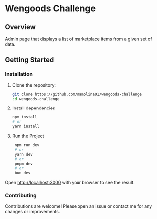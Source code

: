 # Wengoods Challenge

## Overview

Admin page that displays a list of marketplace items from a given set of data.

## Getting Started

### Installation

1. Clone the repository:

   ```bash
   git clone https://github.com/mamolina01/wengoods-challenge
   cd wengoods-challenge
   ```

2. Install dependencies

   ```bash
   npm install
   # or
   yarn install
   ```

3. Run the Project

   ```bash
    npm run dev
    # or
    yarn dev
    # or
    pnpm dev
    # or
    bun dev
   ```

Open [http://localhost:3000](http://localhost:3000) with your browser to see the result.

### Contributing

Contributions are welcome! Please open an issue or contact me for any changes or improvements.
